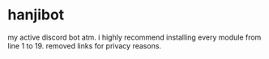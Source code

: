 # hanjibot
my active discord bot atm.
i highly recommend installing every module from line 1 to 19.
removed links for privacy reasons. 
